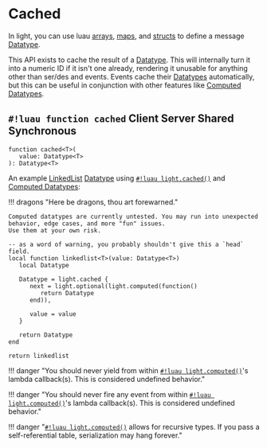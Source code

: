 # Cached

In light, you can use luau [arrays](./arr.md), [maps](./map.md), and [structs](./struct.md)
to define a message [Datatype](../index.md).

This API exists to cache the result of a [Datatype](../index.md). This will internally turn it into a numeric ID if it
isn't one already, rendering it unusable for anything other than ser/des and events. Events cache their
[Datatypes](../index.md) automatically, but this can be useful in conjunction with other features like
[Computed Datatypes](./computed.md).

## `#!luau function cached` <span class="md-tag md-tag-icon md-tag--client">Client</span> <span class="md-tag md-tag-icon md-tag--server">Server</span> <span class="md-tag md-tag-icon md-tag--shared">Shared</span> <span class="md-tag md-tag-icon md-tag--sync">Synchronous</span>

```luau
function cached<T>(
   value: Datatype<T>
): Datatype<T>
```

An example
<a href="https://en.wikipedia.org/wiki/Linked_list" target="_blank">LinkedList</a> [Datatype](../index.md)
using [`#!luau light.cached()`](./cached.md) and [Computed Datatypes](./computed.md):

!!! dragons "Here be dragons, thou art forewarned."

    Computed datatypes are currently untested. You may run into unexpected behavior, edge cases, and more "fun" issues.
    Use them at your own risk.

```luau title="linked_list.luau"
-- as a word of warning, you probably shouldn't give this a `head` field.
local function linkedlist<T>(value: Datatype<T>)
   local Datatype

   Datatype = light.cached {
      next = light.optional(light.computed(function()
         return Datatype
      end)),
      
      value = value
   }

   return Datatype
end

return linkedlist
```

!!! danger "You should never yield from within [`#!luau light.computed()`](./computed.md)'s lambda callback(s). This is considered undefined behavior."

!!! danger "You should never fire any event from within [`#!luau light.computed()`](./computed.md)'s lambda callback(s). This is considered undefined behavior."

!!! danger "[`#!luau light.computed()`](./computed.md) allows for recursive types. If you pass a self-referential table, serialization may hang forever."

